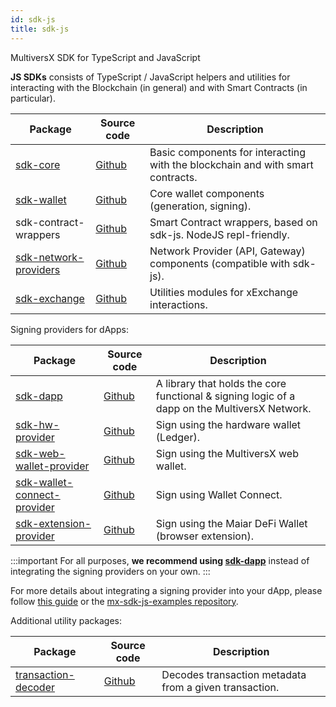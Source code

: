 ```yaml
---
id: sdk-js
title: sdk-js
---
```


[comment]: # (mx-context-auto)

MultiversX SDK for TypeScript and JavaScript

**JS SDKs** consists of TypeScript / JavaScript helpers and utilities for interacting with the Blockchain (in general) and with Smart Contracts (in particular).

| Package                                                                                  | Source code                                                         | Description                                                                    |
|------------------------------------------------------------------------------------------|---------------------------------------------------------------------|--------------------------------------------------------------------------------|
| [sdk-core](https://www.npmjs.com/package/@multiversx/sdk-core)                           | [Github](https://github.com/multiversx/mx-sdk-js-core)              | Basic components for interacting with the blockchain and with smart contracts. |
| [sdk-wallet](https://www.npmjs.com/package/@multiversx/sdk-wallet)                       | [Github](https://github.com/multiversx/mx-sdk-js-wallet)            | Core wallet components (generation, signing).                                  |
| sdk-contract-wrappers                                                                    | [Github](https://github.com/multiversx/mx-sdk-js-contract-wrappers) | Smart Contract wrappers, based on sdk-js. NodeJS repl-friendly.                |
| [sdk-network-providers](https://www.npmjs.com/package/@multiversx/sdk-network-providers) | [Github](https://github.com/multiversx/mx-sdk-js-network-providers) | Network Provider (API, Gateway) components (compatible with sdk-js).           |
| [sdk-exchange](https://www.npmjs.com/package/@multiversx/sdk-exchange)                   | [Github](https://github.com/multiversx/mx-sdk-js-exchange)          | Utilities modules for xExchange interactions.                                  |

Signing providers for dApps:

| Package                                                                                          | Source code                                                               | Description                                                                                   |
|--------------------------------------------------------------------------------------------------|---------------------------------------------------------------------------|-----------------------------------------------------------------------------------------------|
| [sdk-dapp](https://www.npmjs.com/package/@multiversx/sdk-dapp)                                   | [Github](https://github.com/multiversx/mx-sdk-dapp)                       | A library that holds the core functional & signing logic of a dapp on the MultiversX Network. |
| [sdk-hw-provider](https://www.npmjs.com/package/@multiversx/sdk-hw-provider)                     | [Github](https://github.com/multiversx/mx-sdk-js-hw-provider)             | Sign using the hardware wallet (Ledger).                                                      |
| [sdk-web-wallet-provider](https://www.npmjs.com/package/@multiversx/sdk-web-wallet-provider)     | [Github](https://github.com/multiversx/mx-sdk-js-web-wallet-provider)     | Sign using the MultiversX web wallet.                                                         |
| [sdk-wallet-connect-provider](https://www.npmjs.com/package/@multiversx/sdk-web-wallet-provider) | [Github](https://github.com/multiversx/mx-sdk-js-wallet-connect-provider) | Sign using Wallet Connect.                                                                    |
| [sdk-extension-provider](https://www.npmjs.com/package/@multiversx/sdk-extension-provider)       | [Github](https://github.com/multiversx/mx-sdk-js-extension-provider)      | Sign using the Maiar DeFi Wallet (browser extension).                                         |

:::important
For all purposes, **we recommend using [sdk-dapp](/sdk-and-tools/sdk-dapp)** instead of integrating the signing providers on your own.
:::

For more details about integrating a signing provider into your dApp, please follow [this guide](/sdk-and-tools/sdk-js/sdk-js-signing-providers) or the [mx-sdk-js-examples repository](https://github.com/multiversx/mx-sdk-js-examples).

Additional utility packages:

| Package                                                                                  | Source code                                                        | Description                                            |
|------------------------------------------------------------------------------------------|--------------------------------------------------------------------|--------------------------------------------------------|
| [transaction-decoder](https://www.npmjs.com/package/@multiversx/sdk-transaction-decoder) | [Github](https://github.com/multiversx/mx-sdk-transaction-decoder) | Decodes transaction metadata from a given transaction. |
